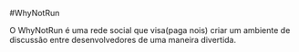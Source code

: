 #WhyNotRun

O WhyNotRun é uma rede social que visa(paga nois) criar um ambiente de discussão entre desenvolvedores de uma maneira divertida.